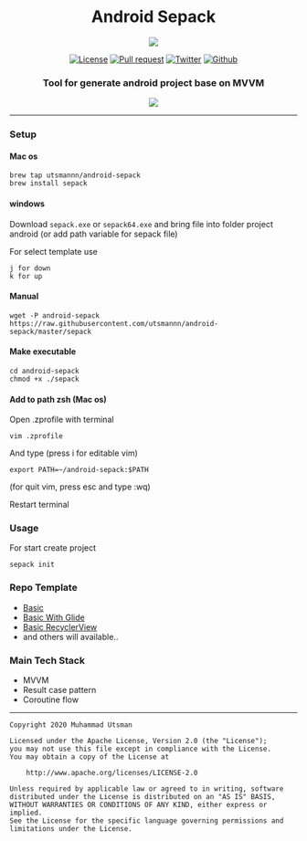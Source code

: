 <h1 align="center">
  Android Sepack
</h1>

<p align="center">
  <img src="https://images.unsplash.com/photo-1511854289476-81c95d2a62c6?ixlib=rb-1.2.1&ixid=eyJhcHBfaWQiOjEyMDd9&auto=format&fit=crop&w=800&q=80"/>
</p>

<p align="center">
  <a href="LICENSE"><img alt="License" src="https://img.shields.io/badge/License-Apache%202.0-blue.svg"></a>
  <a href="https://github.com/utsmannn/sepack/pulls"><img alt="Pull request" src="https://img.shields.io/badge/PRs-welcome-brightgreen.svg?style=flat"></a>
  <a href="https://twitter.com/utsmannn"><img alt="Twitter" src="https://img.shields.io/twitter/follow/utsmannn"></a>
  <a href="https://github.com/utsmannn"><img alt="Github" src="https://img.shields.io/github/followers/utsmannn?label=follow&style=social"></a>
  <h3 align="center">Tool for generate android project base on MVVM</h3>
</p>

<p align="center">
  <img src="https://i.ibb.co/6gSy73S/ezgif-com-video-to-gif-2.gif"/>
</p>

---

### Setup
#### Mac os
```
brew tap utsmannn/android-sepack
brew install sepack
```

#### windows
Download `sepack.exe` or `sepack64.exe` and bring file into folder project android (or add path variable for sepack file)

For select template use
```
j for down
k for up
```

#### Manual
```
wget -P android-sepack https://raw.githubusercontent.com/utsmannn/android-sepack/master/sepack
```

#### Make executable
```
cd android-sepack
chmod +x ./sepack
```

#### Add to path zsh (Mac os)
Open .zprofile with terminal
```
vim .zprofile
```

And type (press i for editable vim)
```
export PATH=~/android-sepack:$PATH
```
(for quit vim, press esc and type :wq)

Restart terminal

### Usage
For start create project
```
sepack init
```

### Repo Template
- [Basic](https://github.com/utsmannn/sepack-basic)
- [Basic With Glide](https://github.com/utsmannn/sepack-basic-glide)
- [Basic RecyclerView](https://github.com/utsmannn/sepack-basic-recyclerview)
- and others will available..

### Main Tech Stack
- MVVM
- Result case pattern
- Coroutine flow

---

```
Copyright 2020 Muhammad Utsman

Licensed under the Apache License, Version 2.0 (the "License");
you may not use this file except in compliance with the License.
You may obtain a copy of the License at

    http://www.apache.org/licenses/LICENSE-2.0

Unless required by applicable law or agreed to in writing, software
distributed under the License is distributed on an "AS IS" BASIS,
WITHOUT WARRANTIES OR CONDITIONS OF ANY KIND, either express or implied.
See the License for the specific language governing permissions and
limitations under the License.
```